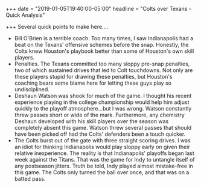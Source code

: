 +++
date = "2019-01-05T19:40:00-05:00"
headline = "Colts over Texans - Quick Analysis"

+++
Several quick points to make here....

* Bill O'Brien is a terrible coach. Too many times, I saw Indianapolis had a beat on the Texans' offensive schemes before the snap. Honestly, the Colts knew Houston's playbook better than some of Houston's own skill players.
* Penalties. The Texans committed too many sloppy pre-snap penalties, two of which sustained drives that led to Colt touchdowns. Not only are these players stupid for drawing these penalties, but Houston's coaching bears some blame here for letting these guys play so undisciplined.
* Deshaun Watson was shook for much of the game. I thought his recent experience playing in the college championship would help him adjust quickly to the playoff atmosphere...but I was wrong. Watson constantly threw passes short or wide of the mark. Furthermore, any chemistry Deshaun developed with his skill players over the season was completely absent this game. Watson threw several passes that should have been picked off had the Colts' defenders been a touch quicker.
* The Colts burst out of the gate with three straight scoring drives. I was an idiot for thinking Indianapolis would play sloppy early on given their relative inexperience. The reality is that Indianapolis' playoffs began last week against the Titans. That was the game for Indy to untangle itself of any postseason jitters. Truth be told, Indy played almost mistake-free in this game. The Colts only turned the ball over once, and that was on a batted pass.